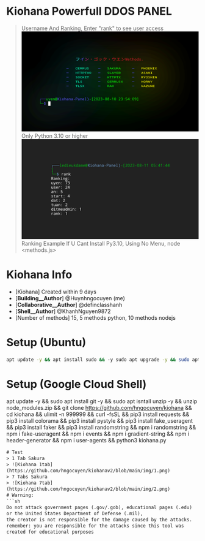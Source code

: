 #  Kiohana Powerfull DDOS PANEL
> Username And Ranking, Enter "rank" to see user access
> ![Kiohana Logo](https://github.com/hngocuyen/kiohanav2/blob/main/img/panel.png)
> Only Python 3.10 or higher
> ![Kiohana Rank](https://github.com/hngocuyen/kiohanav2/blob/main/img/rank.png)
> Ranking Example
> If U Cant Install Py3.10, Using No Menu, node <methods.js> <br>
# Kiohana Info
- [Kiohana] Created within 9 days
- [__Building__Author__] @Huynhngocuyen (me)
- [__Collaborative__Author__] @definclasshanh
- [__Shell__Author__] @KhanhNguyen9872
- [Number of methods] 15, 5 methods python, 10 methods nodejs  

# Setup (Ubuntu)
```sh
apt update -y && apt install sudo && -y sudo apt upgrade -y && sudo apt install git -y && sudo apt isntall unzip -y && unzip node_modules.zip && git clone https://github.com/hngocuyen/kiohana && cd kiohana && ulimit -n 999999 && curl -fsSL https://deb.nodesource.com/setup_18.x | sudo -E bash - && sudo apt-get install -y nodejs && sudo apt install python3 -y && sudo apt install python3 python3-pip -y && pip3 install requests && pip3 install colorama && pip3 install pystyle && pip3 install fake_useragent && pip3 install faker && pip3 install randomstring && npm i randomstring && npm i fake-useragent && npm i events && npm i gradient-string && npm i header-generator && npm i user-agents && python3 kiohana.py
```
# Setup (Google Cloud Shell)
apt update -y && sudo apt install git -y && sudo apt isntall unzip -y && unzip node_modules.zip && git clone https://github.com/hngocuyen/kiohana && cd kiohana && ulimit -n 999999 && curl -fsSL && pip3 install requests && pip3 install colorama && pip3 install pystyle && pip3 install fake_useragent && pip3 install faker && pip3 install randomstring && npm i randomstring && npm i fake-useragent && npm i events && npm i gradient-string && npm i header-generator && npm i user-agents && python3 kiohana.py
```
# Test
> 1 Tab Sakura
> ![Kiohana 1tab](https://github.com/hngocuyen/kiohanav2/blob/main/img/1.png)
> 7 Tabs Sakura
> ![Kiohana 7tab](https://github.com/hngocuyen/kiohanav2/blob/main/img/2.png)
# Warning:
```sh
Do not attack government pages (.gov/.gob), educational pages (.edu) or the United States Department of Defense (.mil), 
the creator is not responsible for the damage caused by the attacks. 
remember: you are responsible for the attacks since this tool was created for educational purposes
```
